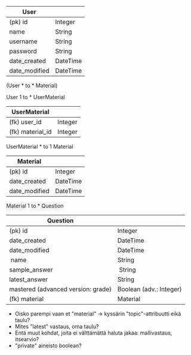 | User |  |
| --- | --- |
| (pk) id | Integer |
| name | String|
| username | String |
| password | String |
| date_created | DateTime |
| date_modified | DateTime |

(User * to * Material)

User 1 to * UserMaterial 

| UserMaterial |  |
| --- | --- |
| (fk) user_id | Integer |
| (fk) material_id | Integer |

UserMaterial * to 1 Material

| Material |  |
| --- | --- |
| (pk) id | Integer |
| date_created | DateTime |
| date_modified | DateTime |

Material 1 to * Question

| Question |  |
| --- | --- |
| (pk) id | Integer |
| date_created | DateTime |
| date_modified | DateTime |
| name | String |
| sample_answer | String |
| latest_answer | String |
| mastered (advanced version: grade)| Boolean (adv.: Integer) |
| (fk) material | Material |

* Oisko parempi vaan et "material" -> kyssärin "topic"-attribuutti eikä taulu?
* Mites "latest" vastaus, oma taulu?
* Entä muut kohdat, joita ei välttämättä haluta jakaa: mallivastaus, itsearvio?
* "private" aineisto boolean?
